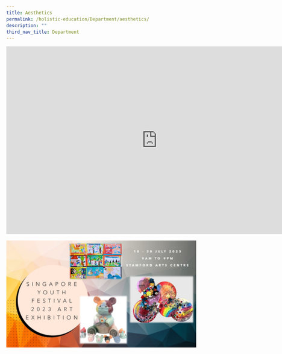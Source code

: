 ```yaml
---
title: Aesthetics
permalink: /holistic-education/Department/aesthetics/
description: ""
third_nav_title: Department
---
```

<iframe allowfullscreen="true" height="498" width="800" frameborder="0" src="https://docs.google.com/presentation/d/e/2PACX-1vQYa63sznJYuuiypyQcqnfu0DcoPg5RJDuRkXqIBgyEHb_a2RED2-SHum0S7GaDC5hgMoyLwQ8BMyUt/embed?start=false&amp;loop=false&amp;delayms=3000"></iframe>

![](/images/Announcement/2023/singapore%20youth%20festival%202023%20art%20exhibition_new.jpg)